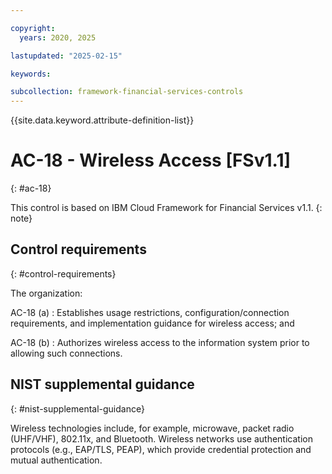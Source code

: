 ```yaml
---

copyright:
  years: 2020, 2025

lastupdated: "2025-02-15"

keywords:

subcollection: framework-financial-services-controls
---
```


{{site.data.keyword.attribute-definition-list}}

               
# AC-18 - Wireless Access [FSv1.1]
{: #ac-18}

This control is based on IBM Cloud Framework for Financial Services v1.1.
{: note}


## Control requirements
{: #control-requirements}

The organization:

AC-18 (a)
    : Establishes usage restrictions, configuration/connection requirements, and implementation guidance for wireless access; and

AC-18 (b)
    : Authorizes wireless access to the information system prior to allowing such connections.

## NIST supplemental guidance
{: #nist-supplemental-guidance}

Wireless technologies include, for example, microwave, packet radio (UHF/VHF), 802.11x, and Bluetooth. Wireless networks use authentication protocols (e.g., EAP/TLS, PEAP), which provide credential protection and mutual authentication.






